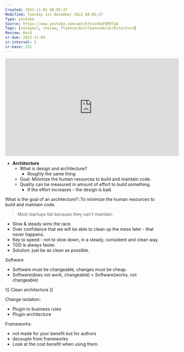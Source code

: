 ```yaml
---
Created: 2022-11-02 08:05:37
Modified: Tuesday 1st November 2022 08:05:27
Type: youtube
Source: https://www.youtube.com/watch?v=sn0aFEMVTpA
Tags: [conspect, review, flashcards/cleancode/architecture]
Review: Hard
sr-due: 2022-11-04
sr-interval: 3
sr-ease: 251
---
```


<iframe width="560" height="315" src="https://www.youtube-nocookie.com/embed/sn0aFEMVTpA" title="YouTube video player" frameborder="0" allow="accelerometer; autoplay; clipboard-write; encrypted-media; gyroscope; picture-in-picture" allowfullscreen></iframe>

-   **Architecture**
    -   What is design and architecture?
        -   Roughly the same thing
    -   Goal: Minimize the human resources to build and maintain code.
    -   Quality can be measured in amount of effort to build something.
        -   If the effort increases - the design is bad.

What is the goal of an architecture?::To minimize the human resources to build and maintain code.
<!--SR:!2022-11-05,4,270-->

> Most startups fail because they can't maintain.

-   Slow & steady wins the race.
-   Over confidence that we will be able to clean up the mess later - that never happens.
-   Key to speed - not to slow down, in a steady, consistent and clean way.
-   TDD is always faster.
-   Solution: just be as clean as possible.

Software

-   Software must be changeable, changes must be cheap.
-   Software(does not work, changeable) > Software(works, not changeable)

![[ Clean architecture ]]

Change isolation:

-   Plugin to business rules
-   Plugin architecture

Frameworks:

-   not made for your benefit but for authors
-   decouple from frameworks
-   Look at the cost benefit when using them.